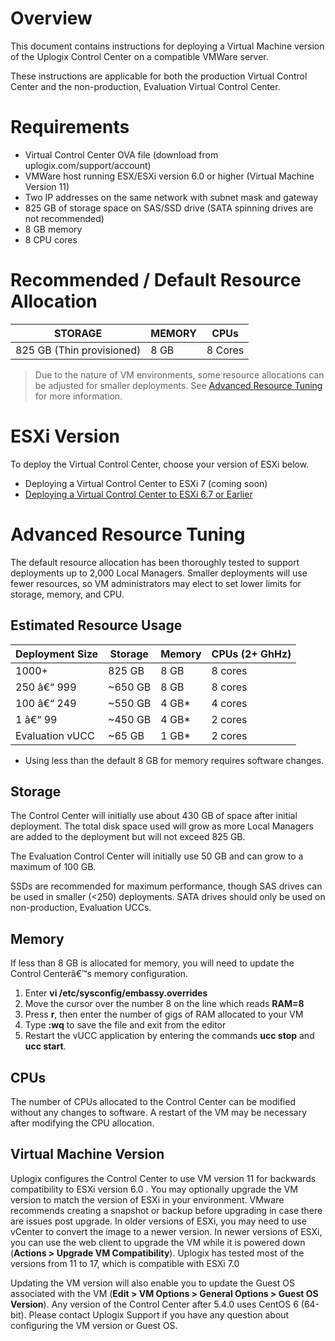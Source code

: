 # Overview
This document contains instructions for deploying a Virtual Machine version of the Uplogix Control Center on a compatible VMWare server.

These instructions are applicable for both the production Virtual Control Center and the non-production, Evaluation Virtual Control Center.

# Requirements
* Virtual Control Center OVA file (download from uplogix.com/support/account)
* VMWare host running ESX/ESXi version 6.0 or higher (Virtual Machine Version 11)
* Two IP addresses on the same network with subnet mask and gateway
* 825 GB of storage space on SAS/SSD drive (SATA spinning drives are not recommended)
* 8 GB memory
* 8 CPU cores

# Recommended / Default Resource Allocation

|STORAGE | MEMORY | CPUs |
|-|-|-|
|825 GB (Thin provisioned)	| 8 GB	| 8 Cores|

> Due to the nature of VM environments, some resource allocations can be adjusted for smaller deployments. See [Advanced Resource Tuning](#advanced-resource-tuning) for more information.

# ESXi Version

To deploy the Virtual Control Center, choose your version of ESXi below.

* Deploying a Virtual Control Center to ESXi 7 (coming soon)
* [Deploying a Virtual Control Center to ESXi 6.7 or Earlier](https://uplogix.com/docs/control-center-user-guide/advanced-features/deploying-vucc-to-esxi6X)

# Advanced Resource Tuning
The default resource allocation has been thoroughly tested to support deployments up to 2,000 Local Managers. Smaller deployments will use fewer resources, so VM administrators may elect to set lower limits for storage, memory, and CPU.

## Estimated Resource Usage
| Deployment Size |	Storage	| Memory	| CPUs (2+ GhHz) |
| - | - | - | - |
| 1000+ |	825 GB	| 8 GB	| 8 cores| 
| 250 â€“ 999	| ~650 GB	| 8 GB	| 8 cores |
| 100 â€“ 249 	| ~550 GB	| 4 GB\*	| 4 cores |
| 1 â€“ 99	| ~450 GB	| 4 GB\*	| 2 cores |
| Evaluation vUCC	| ~65 GB	| 1 GB\* | 2 cores |

* Using less than the default 8 GB for memory requires software changes.

## Storage

The Control Center will initially use about 430 GB of space after initial deployment. The total disk space used will grow as more Local Managers are added to the deployment but will not exceed 825 GB.

The Evaluation Control Center will initially use 50 GB and can grow to a maximum of 100 GB.

SSDs are recommended for maximum performance, though SAS drives can be used in smaller (<250) deployments. SATA drives should only be used on non-production, Evaluation UCCs.

## Memory

If less than 8 GB is allocated for memory, you will need to update the Control Centerâ€™s memory configuration.

1. 	Enter **vi /etc/sysconfig/embassy.overrides**
2. 	Move the cursor over the number 8 on the line which reads **RAM=8**
3. 	Press **r**, then enter the number of gigs of RAM allocated to your VM
4. 	Type **:wq** to save the file and exit from the editor
5. 	Restart the vUCC application by entering the commands **ucc stop** and **ucc start**.

## CPUs
The number of CPUs allocated to the Control Center can be modified without any changes to software. A restart of the VM may be necessary after modifying the CPU allocation.

## Virtual Machine Version

Uplogix configures the Control Center to use VM version 11  for backwards compatibility to ESXi version 6.0 . You may optionally upgrade the VM version to match the version of ESXi in your environment. VMware recommends creating a snapshot or backup before upgrading in case there are issues post upgrade. In older versions of ESXi, you may need to use vCenter to convert the image to a newer version. In newer versions of ESXi, you can use the web client to upgrade the VM while it is powered down (**Actions > Upgrade VM Compatibility**). Uplogix has tested most of the versions from 11 to 17, which is compatible with  ESXi 7.0 

Updating the VM version will also enable you to update the Guest OS associated with the VM (**Edit > VM Options > General Options > Guest OS Version**). Any version of the Control Center after 5.4.0 uses CentOS 6 (64-bit).
Please contact Uplogix Support if you have any question about configuring the VM version or Guest OS.
